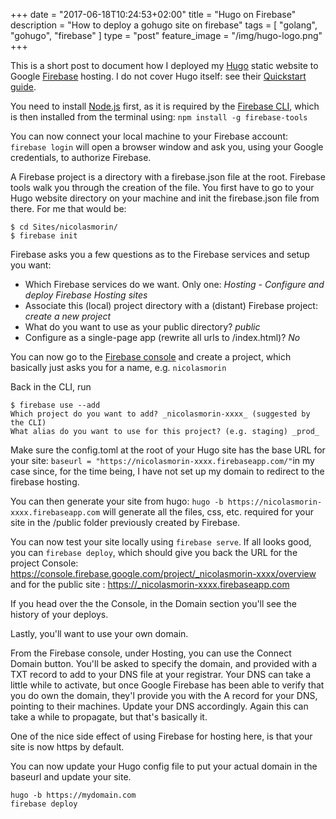 +++
date = "2017-06-18T10:24:53+02:00"
title = "Hugo on Firebase"
description = "How to deploy a gohugo site on firebase"
tags = [ "golang", "gohugo", "firebase" ]
type = "post"
feature_image = "/img/hugo-logo.png"
+++

This is a short post to document how I deployed my [Hugo](https://gohugo.io) static website to Google [Firebase](https://firebase.google.com) hosting. I do not cover Hugo itself: see their [Quickstart guide](https://gohugo.io/overview/quickstart/).

You need to install [Node.js](https://nodejs.org/en/download/) first, as it is required by the [Firebase CLI](https://firebase.google.com/docs/cli/), which is then installed from the terminal using: `npm install -g firebase-tools`

You can now connect your local machine to your Firebase account: `firebase login` will open a browser window and ask you, using your Google credentials, to authorize Firebase.

A Firebase project is a directory with a firebase.json file at the root. Firebase tools walk you through the creation of the file. You first have to go to your Hugo website directory on your machine and init the firebase.json file from there. For me that would be:  

````
$ cd Sites/nicolasmorin/
$ firebase init
````

Firebase asks you a few questions as to the Firebase services and setup you want: 

- Which Firebase services do we want. Only one: _Hosting - Configure and deploy Firebase Hosting sites_
- Associate this (local) project directory with a (distant) Firebase project: _create a new project_
- What do you want to use as your public directory? _public_
- Configure as a single-page app (rewrite all urls to /index.html)? _No_

You can now go to the [Firebase console](https://console.firebase.google.com/) and create a project, which basically just asks you for a name, e.g. `nicolasmorin`

Back in the CLI, run 

```
$ firebase use --add
Which project do you want to add? _nicolasmorin-xxxx_ (suggested by the CLI)
What alias do you want to use for this project? (e.g. staging) _prod_
```

Make sure the config.toml at the root of your Hugo site has the base URL for your site: `baseurl = "https://nicolasmorin-xxxx.firebaseapp.com/"`in my case since, for the time being, I have not set up my domain to redirect to the firebase hosting.

You can then generate your site from hugo: `hugo -b https://nicolasmorin-xxxx.firebaseapp.com` will generate all the files, css, etc. required for your site in the /public folder previously created by Firebase.

You can now test your site locally using `firebase serve`. If all looks good, you can `firebase deploy`, which should give you back the URL for the project Console: https://console.firebase.google.com/project/_nicolasmorin-xxxx/overview and for the public site : https://_nicolasmorin-xxxx.firebaseapp.com

If you head over the the Console, in the Domain section you'll see the history of your deploys.

Lastly, you'll want to use your own domain.

From the Firebase console, under Hosting, you can use the Connect Domain button. You'll be asked to specify the domain, and provided with a TXT record to add to your DNS file at your registrar. Your DNS can take a little while to activate, but once Google Firebase has been able to verify that you do own the domain, they'l provide you with the A record for your DNS, pointing to their machines. Update your DNS accordingly. Again this can take a while to propagate, but that's basically it.

One of the nice side effect of using Firebase for hosting here, is that your site is now https by default.

You can now update your Hugo config file to put your actual domain in the baseurl and update your site.

````
hugo -b https://mydomain.com
firebase deploy
````
